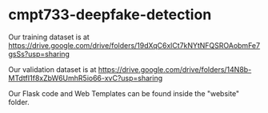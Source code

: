 # cmpt733-deepfake-detection


Our training dataset is at https://drive.google.com/drive/folders/19dXqC6xlCt7kNYtNFQSROAobmFe7gsSs?usp=sharing

Our validation dataset is at https://drive.google.com/drive/folders/14N8b-MTdtfI1f8xZbW6UmhR5io66-xvC?usp=sharing

Our Flask code and Web Templates can be found inside the "website" folder.

